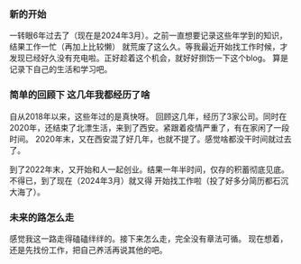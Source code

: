 <!-- new-start --->
### 新的开始

一转眼6年过去了（现在是2024年3月）。之前一直想要记录这些年学到的知识，结果工作一忙（再加上比较懒）
就荒废了这么久。等我最近开始找工作时候，才发现已经好久没有充电啦。正好趁着这个机会，就好好捯饬一下这个blog。
算是记录下自己的生活和学习吧。


### 简单的回顾下 这几年我都经历了啥

自从2018年以来，这些年过的是真快呀。
回顾这几年，经历了3家公司。同时在2020年，还结束了北漂生活，来到了西安。紧跟着疫情严重了，有在家闲了一段时间。
2020年末，又在西安混了好几年，也就不提了。感觉啥都没干时间就过去了。

到了2022年末，又开始和人一起创业。结果一年半时间，仅存的积蓄彻底见底。不得已，到了现在（2024年3月）就又得
开始找工作啦（投了好多分简历都石沉大海了）。

### 未来的路怎么走

感觉我这一路走得磕磕绊绊的。接下来怎么走，完全没有章法可循。
现在想着，还是先找份工作，把自己养活再说其他的吧。
